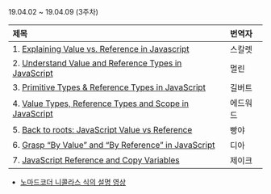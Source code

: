 19.04.02 ~ 19.04.09 (3주차)

| 제목                                                                                                                                        | 번역자   |
| :------------------------------------------------------------------------------------------------------------------------------------------ | :------- |
| 1. [Explaining Value vs. Reference in Javascript](https://codeburst.io/explaining-value-vs-reference-in-javascript-647a975e12a0)            | 스칼렛   |
| 2. [Understand Value and Reference Types in JavaScript](https://www.zsoltnagy.eu/understand-value-and-reference-types-in-javascript/)       | 멀린     |
| 3. [Primitive Types & Reference Types in JavaScript](https://github.com/Lee-hyuna/33-js-concepts-kr/wiki/Primitive-Types-&-Reference-Types-in-JavaScript)                    | 길버트   |
| 4. [Value Types, Reference Types and Scope in JavaScript](https://medium.com/@benastontweet/lesson-1b-javascript-fundamentals-380f601ba851) | 에드워드 |
| 5. [Back to roots: JavaScript Value vs Reference](https://medium.com/dailyjs/back-to-roots-javascript-value-vs-reference-8fb69d587a18)      | 빵야     |
| 6. [Grasp “By Value” and “By Reference” in JavaScript](https://github.com/Lee-hyuna/33-js-concepts-kr/wiki/Grasp-%E2%80%9CBy-Value%E2%80%9D-and-%E2%80%9CBy-Reference%E2%80%9D-in-JavaScript)   | 디아     |
| 7. [JavaScript Reference and Copy Variables](https://github.com/Lee-hyuna/33-js-concepts-kr/wiki/javascript-reference-and-copy-variables)                   | 제이크   |

- [노마드코더 니콜라스 식의 설명 영상](https://www.youtube.com/watch?v=QkFkFqg-J04)

